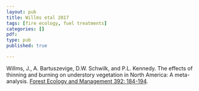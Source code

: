```yaml
---
layout: pub
title: Willms etal 2017
tags: [fire ecology, fuel treatments]
categories: []
pdf:
type: pub
published: true

---
```


Willms, J., A. Bartuszevige, D.W. Schwilk, and P.L. Kennedy. The effects of thinning and burning on understory vegetation in North America: A meta-analysis. [Forest Ecology and Management 392: 184-194](http://dx.doi.org/10.1016/j.foreco.2017.03.010).

